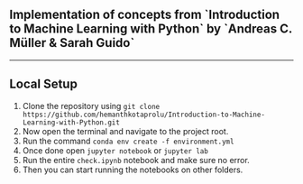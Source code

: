 <h2> <b> Implementation of concepts from `Introduction to Machine Learning with Python` by `Andreas C. Müller & Sarah Guido`</b> </h2>

<hr>

## Local Setup
1. Clone the repository using `git clone https://github.com/hemanthkotaprolu/Introduction-to-Machine-Learning-with-Python.git`
1. Now open the terminal and navigate to the project root.
1. Run the command `conda env create -f environment.yml`
1. Once done open `jupyter notebook` or `jupyter lab`
1. Run the entire `check.ipynb` notebook and make sure no error.
1. Then you can start running the notebooks on other folders.
